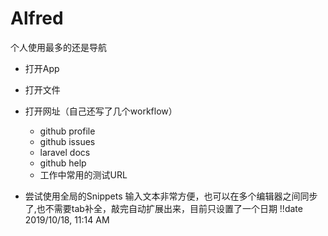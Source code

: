 # Alfred

个人使用最多的还是导航

- 打开App
- 打开文件
- 打开网址（自己还写了几个workflow）
    + github profile
    + github issues
    + laravel docs
    + github help
    + 工作中常用的测试URL

- 尝试使用全局的Snippets
    输入文本非常方便，也可以在多个编辑器之间同步了,也不需要tab补全，敲完自动扩展出来，目前只设置了一个日期 
    !!date
    2019/10/18, 11:14 AM
